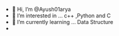 - 👋 Hi, I’m @Ayush01arya
- 👀 I’m interested in ... c++ ,Python and C
- 🌱 I’m currently learning ... Data Structure
- 

<!---
Ayush01arya/Ayush01arya is a ✨ special ✨ repository because its `README.md` (this file) appears on your GitHub profile.
You can click the Preview link to take a look at your changes.
--->
